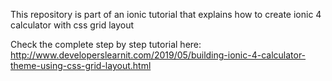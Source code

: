 This repository is part of an ionic tutorial that explains how to create ionic 4 calculator with css grid layout

Check the complete step by step tutorial here: http://www.developerslearnit.com/2019/05/building-ionic-4-calculator-theme-using-css-grid-layout.html

